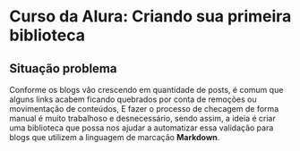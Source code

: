 # Curso da Alura: Criando sua primeira biblioteca

## Situação problema

Conforme os blogs vão crescendo em quantidade de posts, é comum que alguns links acabem ficando quebrados por conta de remoções ou movimentação de conteúdos, E fazer o processo de checagem de forma manual é muito trabalhoso e desnecessário, sendo assim, a ideia é criar uma biblioteca que possa nos ajudar a automatizar essa validação para blogs que utilizem a linguagem de marcação **Markdown**.